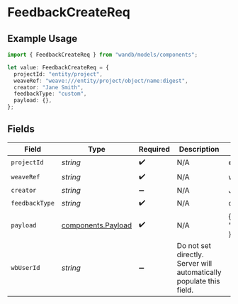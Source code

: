 # FeedbackCreateReq

## Example Usage

```typescript
import { FeedbackCreateReq } from "wandb/models/components";

let value: FeedbackCreateReq = {
  projectId: "entity/project",
  weaveRef: "weave:///entity/project/object/name:digest",
  creator: "Jane Smith",
  feedbackType: "custom",
  payload: {},
};
```

## Fields

| Field                                                               | Type                                                                | Required                                                            | Description                                                         | Example                                                             |
| ------------------------------------------------------------------- | ------------------------------------------------------------------- | ------------------------------------------------------------------- | ------------------------------------------------------------------- | ------------------------------------------------------------------- |
| `projectId`                                                         | *string*                                                            | :heavy_check_mark:                                                  | N/A                                                                 | entity/project                                                      |
| `weaveRef`                                                          | *string*                                                            | :heavy_check_mark:                                                  | N/A                                                                 | weave:///entity/project/object/name:digest                          |
| `creator`                                                           | *string*                                                            | :heavy_minus_sign:                                                  | N/A                                                                 | Jane Smith                                                          |
| `feedbackType`                                                      | *string*                                                            | :heavy_check_mark:                                                  | N/A                                                                 | custom                                                              |
| `payload`                                                           | [components.Payload](../../models/components/payload.md)            | :heavy_check_mark:                                                  | N/A                                                                 | {<br/>"key": "value"<br/>}                                          |
| `wbUserId`                                                          | *string*                                                            | :heavy_minus_sign:                                                  | Do not set directly. Server will automatically populate this field. |                                                                     |